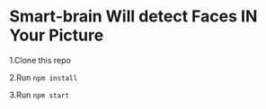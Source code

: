 # Smart-brain Will detect Faces IN Your Picture
1.Clone this repo

2.Run `npm install`

3.Run `npm start`

